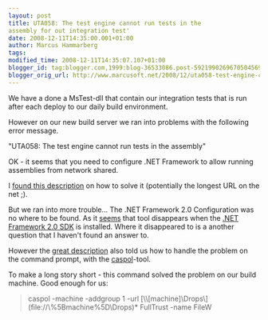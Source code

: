 ```yaml
---
layout: post
title: UTA058: The test engine cannot run tests in the
assembly for out integration test'
date: 2008-12-11T14:35:00.001+01:00
author: Marcus Hammarberg
tags:
modified_time: 2008-12-11T14:35:07.107+01:00
blogger_id: tag:blogger.com,1999:blog-36533086.post-5921990269670504569
blogger_orig_url: http://www.marcusoft.net/2008/12/uta058-test-engine-cannot-run-tests-in.html
---
```



We have a done a MsTest-dll that contain our integration tests that is
run after each deploy to our daily build environment.

However on our new build server we ran into problems with the following
error message.

"UTA058: The test engine cannot run tests in the assembly"

OK - it seems that you need to configure .NET Framework to allow running
assemblies from network shared.

I <a
href="http://blogs.msdn.com/charles_sterling/archive/2008/06/03/the-test-engine-cannot-run-tests-in-the-assembly-tests-dll-because-the-assembly-is-not-fully-trusted-by-net-framework-security-policy.aspx"
target="_blank">found this description</a> on how to solve it
(potentially the longest URL on the net ;).

But we ran into more trouble... The .NET Framework 2.0 Configuration was
no where to be found. As it
<a href="http://blogs.msdn.com/astebner/archive/2005/12/19/505734.aspx"
target="_blank">seems</a> that tool disappears when the [.NET Framework
2.0
SDK](http://www.microsoft.com/downloads/details.aspx?FamilyID=fe6f2099-b7b4-4f47-a244-c96d69c35dec&DisplayLang=en)
is installed. Where it disappeared to is a another question that I
haven't found an answer to.

However the <a
href="http://blogs.msdn.com/charles_sterling/archive/2008/06/03/the-test-engine-cannot-run-tests-in-the-assembly-tests-dll-because-the-assembly-is-not-fully-trusted-by-net-framework-security-policy.aspx"
target="_blank">great description</a> also told us how to handle the
problem on the command prompt, with the
<a href="http://msdn.microsoft.com/en-us/library/cb6t8dtz(VS.80).aspx"
target="_blank">caspol</a>-tool.

To make a long story short - this command solved the problem on our
build machine. Good enough for us:

> caspol -machine -addgroup 1 -url
> [\\\\\[machine\]\Drops\\](file://\\%5Bmachine%5D\Drops\)* FullTrust
> -name FileW
